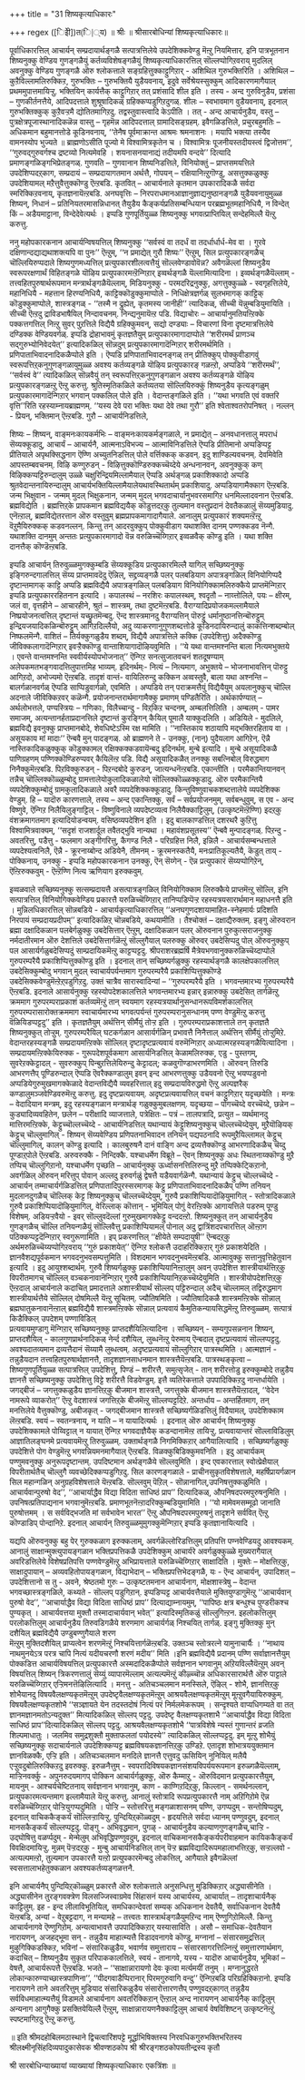 +++
title = "31 शिष्यकृत्याधिकारः"

+++
regex ([िइेी])त(ि|्य)
॥ श्रीः ॥ श्रीसारबोधिन्यां शिष्यकृत्याधिकारः॥  
    
पूर्वाधिकारत्तिल् आचार्यन् सम्प्रदायार्थङ्गळै सत्पात्रत्तिलेये उपदेशिक्कवेण्डु मॆऩ्ऱु नियमित्तार्. इनि पात्रभूतनान शिष्यनुक्कु वेण्डिय गुणङ्गळैयुं कर्तव्यविशेषङ्गळैयुं शिष्यकृत्याधिकारत्तिल् सॊल्लप्पोगिऱवराय् मुदलिल् अवनुक्कु वेण्डिय गुणङ्गळै ऒरु श्लोकत्ताले सङ्ग्रहित्तुक्काट्टुगिऱार् - अशिथिल गुरुभक्तिरिति । अशिथिल – कुऱैविल्लामलिरुक्किऱ, गुरुभक्तिः – गुरुभक्तियै युडैयवनाय्, इदुवे सर्वेश्रेयस्सुक्कुम् आदिकारणमागैयाल् प्रथममुपात्तमायिऱ्ऱु. भक्तियिन् कार्यत्तैक् काट्टुगिऱार् तत् प्रशंसादि शील इति । तस्य - अन्द गुरुविनुडैय, प्रशंसा – गुणकीर्तनत्तैये, आदिपदत्ताले शुश्रूषादिकळ् ग्रहिक्कप्पडुगिऱदुगळ्. शीलः – स्वभावमाग वुडैयवनाय्, इदनाल् गुरुभक्तिक्कुक् कुऱैवऱ्ऱमै द्योतितमागिऱदु. तद्वस्तुवास्त्वादि केऽपीति । तत् - अन्द आचार्यनुडैय, वस्तु – पुत्रक्षेत्रपूजास्थानादिकळॆन्न वास्तु – गृहमॆन्न आदिपदत्ताल् ग्रामादिसङ्ग्रहम्. इवैगळिडत्तिले, प्रचुरबहुमतिः – अधिकमान बहुमानत्तोडे कूडिनवनाय्, ‘‘तेनैष पूर्वमाक्रान्त आश्रमः श्रमनाशनः । मयापि भक्त्या तस्यैव वामनस्योप भुज्यते ॥ ब्राह्मणोऽसीति पूज्यो मे विश्वामित्रकृतेन च । विश्वामित्रः पूजनीयस्तदीयस्त्वं द्विजोत्तम’’, ‘‘गुरुवद्गुरुवर्गश्च द्रष्टव्यो नित्यमेवहि । शयनासनयानाद्यं तदीयमपि वन्दये’’ दित्यादि प्रमाणङ्गळिङ्गभिप्रेतङ्गळ्. गुणवति – गुणवानान शिष्यनिडत्तिले, विनियोक्तुं – प्राप्तसमयत्तिले उपदेशिप्पदऱ्‌काग, सम्प्रदायं – सम्प्रदायागतमान अर्थत्तै, गोपयन् – रक्षियानिऩ्ऱुगॊण्डु, असत्तुक्कळुक्कु उपदेशियामल् मऱैत्तुवैत्तुक्कॊण्डु ऎऩ्ऱबडि. कृतवित् – आचार्यनाले कृतमान उपकारादिकळै सर्वदा स्मरिक्किऱवनाय्, कृतज्ञनायॆऩ्ऱबडि. अनघवृत्तिः – निरपराधमानआज्ञानुज्ञाद्यनुष्ठानङ्गळै युडैयवनायुमुळ्ळ शिष्यन्, निधानं – प्रतिनियतरमासन्निधानत् तैयुडैय कैङ्कर्यप्रतिसम्बन्धियान परब्रह्मभूतमहानिधियै, न विन्देत् किं – अडैयमाट्टाना, विन्देदेवेत्यर्थः । इप्पडि गुणपूर्तियुळ्ळ शिष्यनुक्कु भगवत्प्राप्तियिल् सन्देहमिल्लै यॆऩ्ऱु करुत्तु.  
    
ननु महोपकारकनान आचार्यन्विषयत्तिल् शिष्यनुक्कु ‘‘सर्वस्वं वा तदर्धं वा तदर्धार्धार्ध-मेव वा । गुरवे दक्षिणान्दद्याद्यथाशक्त्यपि वा पुनः’’ ऎऩ्ऱुम्, ‘‘न प्रमाद्येत् गुरौ शिष्यः’’ ऎऩ्ऱुम्, सिल प्रत्युपकारङ्गळैच् चॊल्लियिरुप्पदाले शिष्यगुणमध्यत्तिल् प्रत्युपकारशीलत्वत्तैयुं सॊल्लवेण्डावोवॆन्न? अवैगळॆल्लां शिष्यनुडैय स्वरूपरक्षणार्थं विहितङ्गळे यॊऴिय प्रत्युपकारमऩ्ऱॆन्गिऱार् इव्वर्थङ्गळै यॆल्लामित्यादिना । इव्वर्थङ्गळैयॆल्लाम् - तत्त्वहितपुरुषार्थरूपमान मन्त्रार्थङ्गळैयॆल्लाम्, मिडियनुक्कु - परमदरिद्रनुक्कु, अगत्तुक्कुळ्ळे - स्वगृहत्तिलेये, महानिधियै - महत्तान हिरण्यनिधियै, काट्टिक्कॊडुक्कुमाप्पोले - निधिक्षेत्रज्ञर्गळ् सुलभमागक् काट्टिक् कॊडुक्कुमाप्पोले, शास्त्रङ्गळ् - ‘‘तस्मै न द्रुह्येत्, कृतमस्य जानीही’’ त्यादिकळ्, सीच्ची यॆन्नुम्बडियुमायिति । सीच्ची ऎऩ्ऱदु द्राविडभाषैयिल् निन्दावचनम्. निन्द्यनुमायॆऩ्ऱ पडि. विद्याचोरः – आचार्यानुमतियऩ्ऱिक्के पक्कत्तगत्तिल् निऩ्ऱु सुवर् पुऱत्तिले विद्यैयै ग्रहिक्कुमवन्, सद्यो दण्ड्याः – विचारणां विना दृष्टमात्रत्तिलेये दण्डिक्क वेण्डियवर्गळ्. इप्पडि द्रोहाभावमुं कृतज्ञतैयुम् प्रत्युपकारमागादाप्पोले ‘‘शरीरमर्थं प्राणञ्च सद्गुरुभ्योनिवेदयेत्’’ इत्यादिकळिल् सॊन्नदुम् प्रत्युपकारमागादॆन्गिऱार् शरीरमर्थमिति । प्रणिपाताभिवादनादिकळैप्पोले इति । ऎप्पडि प्रणिपाताभिवादनङ्गळ् तन् प्रीतिक्कुप् पोक्कुवीडागवुं स्वरूपत्तिऱ्‌कनुगुणङ्गळायुमुळ्ळ अवश्य कर्तव्यङ्गळे यॊऴिय प्रत्युपकारङ् गळऩ्ऱो, अप्पडिये ‘‘शरीरमर्थं’’, ‘‘सर्वस्वं वे’’ त्यादिकळिल् सॊन्नवैयुं तन् स्वरूपत्तिऱ्‌कनुगुणङ्गळान अवश्य कर्तव्यङ्गळे यॊऴिय प्रत्युपकारङ्गळऩ्ऱु ऎऩ्ऱु करुत्तु. श्रुतिस्मृतिकळिले कर्तव्यतया सॊल्लियिरुक्कुं शिष्यनुडैय कृत्यङ्गळुम् प्रत्युपकारमागादॆन्गिऱार् भगवान् पक्कलिल् पोले इति । वेदान्तङ्गळिले इति । ‘‘यथा भगवति एवं वक्तरि वृत्ति’’रिति रहस्याम्नायब्राह्मणम्. ‘‘यस्य देवे परा भक्तिः यथा देवे तथा गुरौ’’ इति श्वेताश्वतरोपनिषत् । नल्लन् - प्रियन्, भक्तिमान् ऎऩ्ऱबडि. गुरौ – आचार्यनिडत्तिले,  
    
शिष्यः – शिष्यन्, वाङ्मनःकायकर्मभिः – वाङ्मनःकायकर्मङ्गळाले, न प्रमाद्येत् – अनवधानत्तालु मपराधं सॆय्यक्कूडादु, आचार्यं – आचार्यनै, आत्मनाऽविभज्य – आत्माविनिडत्तिले ऎप्पडि प्रीतिमानो अप्पडिप्पट्ट प्रीतियाले अपृथक्सिद्धनाग ऎण्णि अच्युतनिडत्तिल् पोले वर्त्तिक्कक् कडवन्. इदु शाण्डिल्यवचनम्. देवमिवेति आपस्तम्बवचनम्. विऴि कण्गुरुडन् - विऴित्तुक्कॊण्डिरुक्कच्चॆय्देये अन्धनानवन्, अवनुक्कुक् कण् विऴिक्कप्पट्टिरुन्दालुम् उळ्ळे चक्षुरिन्द्रियमिल्लामैयाल् ऎप्पडि अर्थङ्गळ् प्रकाशिक्कादो अप्पडि श्रुतवेदान्तनायिरुन्दालुम् आचार्यभक्तियिल्लामैयालेयथावस्थितार्थम् प्रकाशियादु. अप्पडियागामैक्काग ऎऩ्ऱबडि. जन्म भिक्षुवान - जन्मम् मुदल् भिक्षुकनान, जन्मम् मुदल् भगवदाचार्यानुभवरसमागिऱ धनमिल्लादवनान ऎऩ्ऱबडि. ब्रह्मविद्येति । ब्रह्मत्तिऱ्‌के प्रापकमान ब्रह्मविद्ययैक् कॊडुत्तदऱ्‌कु तुल्यमान वस्तुप्रदानं देवतैकळालुं सॆय्यमुडियादु. एनॆऩ्ऱाल्, ब्रह्मविद्येतरत्तान ऒरु वस्तुवुम् ब्रह्मप्रापकमागादागैयाले. आनालुम् प्रत्युपकारं शक्यमऩ्ऱॆऩ्ऱु वॆऱुमैयिरुक्कक् कडवनल्लन्. किन्तु तन् आदरवुक्कुप् पोक्कुवीडाग यथाशक्ति दानम् पण्णक्कडव नॆन्गै. यथाशक्ति दानमुम् अन्ततः प्रत्युपकारमागादो वॆन्न वरुळिच्चॆय्गिऱार् इव्वळवैक् कॊण्डु इति । यथा शक्ति दानत्तैक् कॊण्डॆऩ्ऱबडि.  
    
इप्पडि आचार्यन् तिरुवुळ्ळमुगक्कुम्बडि सॆय्यक्कूडिय प्रत्युपकारमिल्लै यागिल् सच्छिष्यनुक्कु इङ्गिरुन्दगालत्तिल् सॆय्य प्राप्तमावदॆदु ऎन्निल्, सद्द्रव्यङ्गळै पलर् पलबडियाग अपात्रङ्गळिल् विनियोगिप्पदै दृष्टान्तमागक् काट्टि अप्पडि ब्रह्मविद्यैयै अपात्रङ्गळिल् पलबडियाग विनियोगिक्कामलिरुक्कैये प्राप्तमॆन्गिऱार् इप्पडि प्रत्युपकाररहितनान इत्यादि । कपालस्थं – नरशिरः कपालस्थम्, श्वदृतौ – नाय्त्तोलिले, पयः – क्षीरम्, जलं वा, वृत्तहीने – आचारहीने, श्रुतं – शास्त्रम्, तथा दुष्टमॆऩ्ऱबडि. वैराग्यादिप्रयोजकमल्लामैयाले निष्प्रयोजनत्वत्तिल् दृष्टान्तं यच्छ्रुतमॆन्बदु. ऎन्द शास्त्रमानदु वैराग्यत्तिन् पॊरुट्टुं धर्मानुष्ठानत्तिन्बॊरुट्टुम् इन्द्रियजयादिकळिन्बॊरुट्टुम् आगिऱदिल्लैयो, अदु व्याकरणानुगुणशब्दत्तोडे कूडिनदायिरुन्दालुं काकत्तिन्शब्दम्बोल् निष्फलमॆन्गै. वाशितं – तिर्यक्कुगळुडैय शब्दम्, विद्यैयै अपात्रत्तिले कक्कि (उपदेशित्तु) अदैक्कॊण्डु जीविक्कलागादॆन्गिऱार् इवऱ्ऱैक्कॊण्डु वान्ताशियागादॊऴियवुमिति । ‘‘ये यथा वान्तमश्नन्ति बाला नित्यमभुक्तये । एवन्ते वान्तमश्नन्ति स्ववीर्यस्योपभोजनात्’’ ऎन्गिऱ सनत्सुजातवचनं शतदूषण्याम् अलेपकमतभङ्गवादत्तिलुपात्तमिह भाव्यम्. इदिनर्थम्ः- नित्यं – नित्यमाग, अभुक्तये – भोजनाभावत्तिन् पॊरुट्टु आगिऱदो, अभोज्यमो ऎऩ्ऱबडि. तादृशं वान्तं- वायिलिरुन्दु कक्किन अव्वस्तुवै, बाला यथा अश्नन्ति – बालर्गळानवर्गळ् ऎप्पडि साप्पिडुवार्गळो, एवमिति । अप्पडिये तन् पराक्रमत्तैयुं विद्यैयैयुम् अयलानुक्कुच् चॊल्लि अदनाले जीविक्किऱवर् कळॆन्गै. प्रयोजनान्तरार्थमागामैक्कु प्रमाणम् पण्डितैरिति । अर्थकार्पण्यात् – अर्थलोभत्तले, पण्यस्त्रियः – गणिकाः, विलैच्चान्दु - विऱ्‌किऱ चन्दनम्, अम्बलत्तिलिति । अम्बलम् - पामर समाजम्, अत्यन्तानर्हताप्रदानत्तिले दृष्टान्तं कुरङ्गिन् कैयिल् पूमालै याक्कुदलिति । अडियिले - मुदलिले, ब्रह्मविद्यै इवनुक्कु प्राप्तमानबोदे, शेवधिष्टेऽस्मि रक्ष मामिति । ‘‘नास्तिकाय शठायापि मद्भक्तिरहिताय वा । असूयकाय मां मादाः’’ ऎन्बवै मुन् पादङ्गळ्. ओ ब्राह्मणने ते - उनक्कु, (नान्) पुदैयलाग आगिऱेन्. ऎन्नै नास्तिकादिकळुक्कुक् कॊडुक्कामल् रक्षिक्कक्कडवायॆन्बदु इदिनर्थम्. मुन्बे इत्यादि । मुन्बे असूयादिकळै पाणिग्रहणम् पण्णिक्कॊण्डिरुप्पवर् कैयिलॆऩ्ऱ पडि. विद्यै असूयादिकळैत् तनक्कु सबत्निबोल् विरुद्धमाग निनैक्कुमॆऩ्ऱबडि. पिऱविक्कुरुडन् - पिऱन्दबोदे कुरुडन्, जात्यन्धनॆऩ्ऱबडि. एकान्तीति । परमैकान्तियानवन् तन्नैच् चॊल्लिक्कॊळ्ळुम्बोदु ग्रामत्तालेयोकुलादिकळालेयो सॊल्लिक्कॊळ्ळक्कूडादु. ऒरु परमैकान्तियै व्यपदेशिक्कुम्बोदुं ग्रामकुलादिकळाले अवरै व्यपदेशिक्कक्कूडादु. किन्तुविष्णुवाचकशब्दत्तालेये व्यपदेशिक्क वेण्डुम्. हि – यादॊरु कारणत्ताले, तस्य – अन्द एकान्तिक्कु, सर्वं – सर्वप्रयोजनमुम्, सर्वबन्धुवुम्, स एव - अन्द विष्णुवे, ऎन्गिऱ निलैयिलुङ्गाट्टिल् - विष्णुविनाले व्यपदेष्टव्यत्व निलैयैक्काट्टिलुम्, (उत्कृष्टमॆऩ्ऱॆण्णि) इदऱ्‌कु वंशक्रमागतमाग इत्यादियोडन्वयम्. वसिष्ठव्यपदेशिन इति । इदु बालकाण्डत्तिल् दशरथरै कुऱित्तु विश्वामित्रवाक्यम्, ‘‘सदृशं राजशार्दूल तवैतद्भुवि नान्यथा । महावंशप्रसूतस्य’’ ऎन्बवै मुन्पादङ्गळ्. पिऱन्दु - अवतरित्तु, पडैत्तु - फलमाग अङ्गीगरित्तु, कैगण्ड निलै - परिग्रहित्त निलै, इन्निलै - आचार्यसम्बन्धत्ताले व्यपदेश्यत्वनिलै, ऎन्नै - क्रूरनाय्बोन्द अडियेनै, तीमनम् - क्रूरमनस्कतैयै, मनःप्रातिकूल्यतैयै, कॆडुत् ताय् - पोक्किनाय्, उनक्कु - इप्पडि महोपकारकनान उनक्कु, ऎन् सॆय्गेन् - ऎन्न प्रत्युपकारं सॆय्यप्पोगिऱेन्, ऎऩ्ऱिरुक्कवुम् - ऎऩ्ऱॆण्णि नित्य ऋणियाग इरुक्कवुम्.  
    
इव्वळवाले सच्छिष्यनुक्कु सत्सम्प्रदायत्तै असत्पात्रङ्गळिल् विनियोगिक्काम लिरुक्कैये प्राप्तमॆऩ्ऱु सॊल्लि, इनि सत्पात्रत्तिल् विनियोगिक्कवेण्डिय प्रकारत्तै यरुळिच्चॆय्गिऱार् तानिप्पडिप्पॆऱ्ऱ रहस्यत्रयसारार्थमान महाधनत्तै इति । मुन्निलधिकारत्तिल् सॊन्नबडिये - आचार्यकृत्याधिकारत्तिल् ‘‘अनघगुणदशायामाहित-स्नेहमार्यः प्रदिशति निरपायं सम्प्रदायप्रदीपम्’’ इत्यादिकळिऱ्‌ चॊन्नबडिये, कथयामीति । तैश्चोक्तं – दक्षाद्यैरुक्तम्. इङ्गु ऒरुवरान ब्रह्मा दक्षादिकळान पलबेर्गळुक्कु उबदेसित्तार् ऎऩ्ऱुम्, दक्षादिकळान पलर् ऒरुवनान पुरुकुत्सराजनुक्कु नर्मदातीरमान ऒरु देशत्तिले उबदेसित्तार्गळॆऩ्ऱुं सॊल्लुगैयाल् पलरुक्कु ऒरुवर् उबदेसिप्पदु पोल् ऒरुवनुक्कुप् पल आसार्यर्गळुबदेसिप्पदुं साम्प्रदायिकमॆऩ्ऱु काट्टप्पट्टदु. श्रीपराशरब्रह्मर्षि मैत्रेयभगवानुक्करुळिच्चॆय्दाप्पोले गुरुपरम्परैयै प्रकाशिप्पित्तुक्कॊण्डु इति । इदनाल् तान् सच्छिष्यर्गळुक्कु रहस्यार्थङ्गळै कालक्षेपकालत्तिल् उबदेसिक्कुम्बोदु भगवान् मुदल् स्वाचार्यपर्यन्तमाग गुरुपरम्परैयै प्रकाशिप्पित्तुक्कॊण्डे उबदेसिक्कवेण्डुमॆऩ्ऱेऱ्‌पडुगिऱदु. उक्तं चात्रैव सारास्वादिन्यां – ‘‘गुरुपरम्परैयै इति । भगवन्तमारभ्य गुरुपरम्परैयै ऎऩ्ऱबडि. इदनाले आसार्यनुक्कु रहस्योपदेशकालत्तिले भगवन्तमारभ्य इन्नार् इन्नारुक्कु उबदेसित् तार्गळॆऩ्ऱु क्रममाग गुरुपरम्पराप्रकाशं कर्तव्यमॆऩ्ऱुं तान् स्वयमाग रहस्यत्रयार्थानुसन्धानरूपविमर्शकालत्तिल् गुरुपरम्परासारोक्तक्रममाग स्वाचार्यमारभ्य भगवत्पर्यन्तं गुरुपरम्परानुसन्धानम् पण्ण वेण्डुमॆऩ्ऱु करुत्तु वॆळियिडप्पट्टदु’’ इति । कृतज्ञतैयुम् अर्थत्तिन् सीर्मैयुं तोऱ्ऱ इति । गुरुपरम्पराप्रकाशत्ताले तन् कृतज्ञतै शिष्यनुक्कुत् तोऱ्ऱुम्. गुरुपरम्परैयिल् घटकर्गळान आसार्यर्गळिन् प्रभावत्तै निनैत्ताल् अर्थत्तिन् सीर्मैयुं तोऱ्ऱुमिऱे. वेदान्तरहस्यङ्गळै सम्प्रदायमऩ्ऱिक्के सॊल्लिल् दृष्टादृष्टप्रत्यवायं वरुमॆन्गिऱार् अध्यात्मरहस्यङ्गळैयित्यादिना । सम्प्रदायमऩ्ऱिक्केयिरुक्क - गुरूपदेशपूर्वकमाग आसार्यनिडत्तिल् केळामलिरुक्क, एडु - पुस्तगम्, सुवरेऱक्केट्टादल् - सुवरुक्कुप् पिन्बुऱत्तिलेयिरुन्दु केट्टादल्; कळवुगॊण्डाभरणमिति । ऒरुवन् तिरुडि आभरणत्तैप् पूण्डिरुन्दाल् ऎप्पडि ऎवरैक्कण्डालुम् इवन् इन्द आभरणत्तुक्कु उडैयवनो ऎऩ्ऱु भयप्पडुवनो अप्पडियेगुरुमुखमागक्केळादे वेदान्तविद्यैयै व्यवहरित्ताल् इदु सम्प्रदायविरुद्धमो ऎऩ्ऱु अल्पज्ञरैक् कण्डालुमञ्जवेण्डिवरुमॆऩ्ऱु करुत्तु. इदु दृष्टप्रत्यवायम्. अदृष्टप्रत्यवायत्तिल् वचनं काट्टुगिऱार् यदृच्छयेति । मन्त्रः – वेदादियान मन्त्रम्, इदु रहस्यङ्गळान मन्त्रार्थङ् गळुक्कुमुबलक्षणम्. यदृच्छया – पोगच्चॆय्दे वरच्चॆय्दे, छन्नेन – कुड्यादिव्यवहितेन, छलेन – परीक्षादि व्याजत्ताले, पत्रेक्षितः – पत्रं – तालपत्रादि, प्रत्युत – व्यर्थमानदु मात्तिरमऩ्ऱिक्के, केट्टुच्चॊल्लच्चॆय्दे - आचार्यनिडत्तिल् यथान्यायं केट्टुशिष्यनुक्कुच् चॊल्लच्चॆय्देयुम्, मुऱैयॊऴियक् केट्टुच् चॊल्लुमागिल् - शिष्यन् सॆय्यवेण्डिय प्रणिपतनाभिवादन तनियन् पद्यपठनादि रूपमुऱैयिल्लामल् केट्टुच् चॊल्लुमागिल्, कालन् कॊण्डु इत्यादि । कालबुरुषनै दानं वाङ्गि अन्द द्रव्यत्तैक्कॊण्डु आभरणादिकळैच् चॆय्दु पूण्डाऱ्‌पोले ऎऩ्ऱबडि. अरुवरुक्कै - निन्दिक्कै. यश्चाधर्मेण विब्रूते – ऎवन् शिष्यनुक्कु अधः स्थितनाय्क्कॊण्डु मुऱै तप्पिच् चॊल्लुगिऱानो, यश्चाधर्मेण पृच्छति – आचार्यनुक्कु ऊर्ध्वासनत्तिलिरुन्दु मुऱै तप्पिक्केट्किऱानो, अवर्गळिल् ऒरुवन् मरित्तुप् पोवान् अल्लदु इरुवर्गळुं द्वेषत्तै यडैयवार्गळॆन्गै. यथान्यायं केट्टुच् चॊल्लच्चॆय्दे - आचार्यन् तम्माचार्यर्गळिडत्तिल् प्रणिपातादिपुरस्सरमागक् केट्टु प्रणिपाताभिवादनादिकळैप् पण्णि तनियन् मुदलानदुगळैच् चॊल्लिक् केट्ट शिष्यनुक्कुच् चॊल्लच्चॆय्देयुम्, गुरुवै प्रकाशिप्पियादॊऴियुमागिल् - स्तोत्रादिकळाले गुरुवै प्रकाशिप्पियादॊऴियुमागिल्, वेरिल्लाक् कॊत्तान् - भूमियिल् पोगुं वेरऩ्ऱिक्के आगायत्तिले पडरुम् पूण्डु विशेषम्. अडियऱ्ऱवैयो - इवर् सॊल्लुवदॆल्लां गुरुमुखमागक्केट्टु वन्ददऩ्ऱो. शिष्यनुक्कुत् तन् आचार्यनुडैय गुणङ्गळैच् चॊल्लि तनियन्गळैयुं सॊल्लिवैत्तु प्रकाशिप्पियामल् पोनाल् अदु द्वात्रिंशदपचारत्तिल् ऒऩ्ऱाग पठिक्कप्पट्टदॆन्गिऱार् स्वगुरूणामिति । इप् प्रकरणत्तिल् ‘‘क्षीयेते सम्पदायुषी’’ ऎन्बदऱ्‌कु अर्थमरुळिच्चॆय्यप्पोगिऱवराय् ‘‘गुरुं प्रकाशयेत्’’ ऎन्गिऱ श्लोकत्तै उदाहरिक्किऱार् गुरुं प्रकाशयेदिति । ज्ञानवैशद्यपूर्वकमान भगवदनुभवसम्पत्तुमिति । विशदमान भगवदनुभवमॆऩ्ऱबडि. आत्मावुक्कु सत्तानुवृत्तिहेतुवान इत्यादि । इदु आयुश्शब्दार्थम्. गुरुवै शिष्यर्गळुक्कु प्रकाशिप्पियानिऩ्ऱालुम् अवन् उपदेशित्त शास्त्रीयार्थत्तिऱ्‌कु विपरीतमागच् चॊल्लिल् वञ्चकनावानॆन्गिऱार् गुरुवै प्रकाशिप्पियानिऱ्‌कच्चॆय्देयुमिति । शास्त्रीयोपदेशत्तिऱ्‌कु ऎऩ्ऱदाल् आचार्यनाले कदाचित् प्रमादत्ताले अशास्त्रीयार्थं सॊल्लप् पट्टिरुन्दाल् अदैच् चॊल्लामल् तद्विरुद्धमाग शास्त्रीयार्थत्तैये सॊल्लिल् दोषमिल्लै यॆऩ्ऱु सूचितम्. ज्यौतिषमिति । ज्यौतिषादिकळै शास्त्रमऩ्ऱिक्के सॊन्नाल् ब्रह्मघातुकनावानॆऩ्ऱाल् ब्रह्मविद्यैयै शास्त्रमऩ्ऱिक्के सॊन्नाल् प्रत्यवायं कैमुतिकन्यायसिद्धमॆऩ्ऱु तिरुवुळ्ळम्. सत्पात्रं किडैक्किल् उपदेशम् पण्णाविडिल्  
प्रत्यवायमुण्डागु मॆन्गिऱार् सच्छिष्यनुक्कु प्राप्तदशैयिलित्यादिना । सच्छिष्यन् - सम्यगुपसन्ननान शिष्यन्, प्राप्तदशैयिल् - कालगुणप्रार्थनादिकळ् नेर्न्द दशैयिल्, लुब्धनॆऩ्ऱु पेरुमाय् ऎन्बदाल् दृष्टप्रत्यवायं सॊल्लप्पट्टदु. अवश्यदातव्यमान द्रव्यत्तैदानं सॆय्यामै लुब्धत्वम्. अदृष्टप्रत्यवायं सॊल्लुगिऱार् पात्रस्थमिति । आत्मज्ञानं - तन्नुडैयदान तत्त्वहितपुरुषार्थज्ञानत्तै, तादृशज्ञानसाधनमान शास्त्रत्तैयॆऩ्ऱबडि. पात्रस्थङ्कृत्वा – शिष्यगुणपूर्तियुळ्ळ सत्पात्रत्तिल् उपदेशित्तु, पिण्डं – शरीरत्तै, समुत्सृजेत् - तान् शरीरत्तोडु इरुक्कुम्बोदे तन्नुडैय ज्ञानत्तै सच्छिष्यनुक्कु उपदेशित्तु विट्टे शरीरत्तै विडवेण्डुम्. इत्तै व्यतिरेकत्ताले उपपादिक्किऱदु नान्तर्धायेति । जगद्बीजं – जगत्तुक्कळुडैय ज्ञानत्तिऱ्‌कु बीजमान शास्त्रत्तै, जगत्तुक्के बीजमान शास्त्रत्तैयॆऩ्ऱादल्, ‘‘वेदेन नामरूपे व्याकरोत्’’ ऎऩ्ऱु वेदशास्त्रं जगत्तिऱ्‌के बीजमॆऩ्ऱु सॊल्लप्पट्टदिऱे. अन्तर्धाय – अन्तर्हितमाग, तन् मनत्तिलेये वैत्तुक्कॊण्डु, अबीजकृत् - जगद्बीजमान शास्त्रत्तै सच्छिष्यर्गळिडत्तिलुं विदैयामल्, उपदेशिक्काम लॆऩ्ऱबडि. स्वयं – स्वतन्त्रनाय्, न याति – न यायादित्यर्थः । इदनाल् ऒरु आचार्यन् शिष्यनुक्कु उपदेशिक्कामले पोय्विट्टाल् न यायात् ऎन्गिऱ भगवदाज्ञैयैक् कडन्दानामॆऩ्ऱ तायिऱ्ऱु. प्रत्यवायान्तरं सॊल्लाविडिलुम् आज्ञातिलङ्घनमे प्रत्यवायमॆऩ्ऱु तिरुवुळ्ळम्. उक्तार्थङ्गळै निगमिक्किऱार् आगैयालित्यादि । सच्छिष्यर्गळुक्कु उपदेशित्ते पोग वेण्डुमॆऩ्ऱु भगवन्नियमनमागैयाल् ऎऩ्ऱबडि. विळक्कुबिडिक्कुमवनिति । इदु आचार्यकम् पण्णुमवनुक्कु अनुरूपदृष्टान्तम्. उपदिष्टमान अर्थङ्गळैये सॊल्लवुमिति । इन्द एवकारत्ताल् स्वोत्प्रेक्षैयाल् विपरीतार्थतैच् चॊल्लुगै व्यवच्छेदिक्कप्पडुगिऱदु. सिल कारणङ्गळाले - प्राचीनसुकृतविशेषत्ताले, महर्षिप्रायर्गळान सिल महान्गळिन् अनुग्रहविशेषत्ताले यॆऩ्ऱबडि. सॊल्लवुम् पॆऱिल् - सॊन्नानागिल्,उपनिषत्तुक्कळुमिति । आचार्यवान्पुरुषो वेद’’, ‘‘आचार्याद्धैव विद्या विदिता साधिष्ठं प्राप’’ दित्यादिकळ्, औपनिषदपरमपुरुषनुमिति । उपनिषत्प्रतिपाद्यनान भगवानुमॆऩ्ऱबडि. प्रमाणभूतनॆऩ्ऱादरिक्कुम्बडियुमामिति । ‘‘यो मामेवमसम्मूढो जानाति पुरुषोत्तमम् । स सर्वविद्भजति मां सर्वभावेन भारत’’ ऎऩ्ऱु औपनिषदपरमपुरुषनुं तादृशने सर्ववित् ऎऩ्ऱु कॊण्डाडिप् पोन्दानिऱे. इदनाल् आचार्यन् तिरुवुळ्ळमुमुगक्कुमॆन्गिऱार् इप्पडि कृतज्ञानायित्यादि ।  
    
यद्यपि ऒरुवनुक्कु बहु पेर् गुरुक्कळाग इरुक्कलाम्, अवर्गळॆल्लोरिडत्तिलुम् प्रतिपत्ति पण्नवेण्डियदु आवश्यकम्. आनालुं साक्षान्मुक्त्युपायङ्गळान भक्तिप्रपत्तिकळै उपदेशिक्कुम् आचार्यरे अवर्गळुक्कुळ्ळे मुख्यरागैयाल् अवरिडत्तिलेये विशेषप्रतिपत्ति पण्णवेण्डुमॆऩ्ऱु अभिप्रायत्ताले यरुळिच्चॆय्गिऱार् साक्षादिति । मुक्तेः – मोक्षत्तिऱ्‌कु, साक्षादुपायान् – अव्यवहितोपायङ्गळान, विद्याभेदान् – भक्तिप्रपत्तिभेदङ्गळै, यः - ऎन्द आचार्यन्, उपादिशत् – उपदेशित्तानो स तु - अवने, श्रेष्ठतमो गुरुः – उत्कृष्टतमनान आचार्यनाग, मोक्षशास्त्रेषु – वेदान्त भगवच्छास्त्रङ्गळिले, कथ्यते - सॊल्लप् पडुगिऱान्. इप्पडिप्पट्ट आचार्यवत्तैयाले मुक्तियुण्डागुमॆऩ्ऱु ‘‘आचार्यवान् पुरुषो वेद’’, ‘‘आचार्याद्धैव विद्या विदिता साधिष्ठं प्राप’’ दित्याद्याम्नायमुम्, ‘‘पापिष्ठः क्षत्र बन्धुश्च पुण्डरीकश्च पुण्यकृत् । आचार्यवत्तया मुक्तौ तस्मादाचार्यवान् भवेत्’’ इत्यादिस्मृतिकळुं सॊल्लुगिऩ्ऱन. इहलोकत्तिलुम् परलोकत्तिलुम् आचार्यनुडैय तिरुवडिगळैये शरणमाग आचार्यर्गळ् निश्चयित् तार्गळ्. इङ्गु मुक्तिक्कु मुन् दशैयिल् ब्रह्मविद्यैयै उण्डुबण्णुगैयाले शरण  
मॆऩ्ऱुम् मुक्तिदशैयिल् प्राप्यत्वेन शरणमॆऩ्ऱुं निश्चयित्तार्गळॆऩ्ऱबडि. उक्तञ्च स्तोत्ररत्ने यामुनाचार्यैः । ‘‘नाथाय नाथमुनयेऽत्र परत्र चापि नित्यं यदीयचरणौ शरणं मदीय’’ मिति ।इनि ब्रह्मविद्यैयै प्रदानम् पण्णि सर्वाज्ञानत्तैयुम् पोक्कडित्त आचार्यविषयत्तिल् प्रत्युपकारत्तै अस्मदादिकळैप्पोले सर्वज्ञनान भगवानुम् अऱियविल्लैयॆऩ्ऱुम् अवन् विषयत्तिल् शिष्यन् त्रिकरणत्तालुं सॆय्युं व्यापारमॆल्लाम् अत्यल्पमॆऩ्ऱुं कीऴ्च्चॊन्न अधिकारसारार्थत्तै ऒरु पाट्टाले यरुळिच्चॆय्गिऱार् एऱ्ऱिमनत्तॆऴिलित्यादि । मनत्तु - अतिचञ्चलमान मनस्सिले, ऎऴिल् - शोभै, ज्ञानत्तिऱ्‌कु शोभैयानदु विषयवैलक्षण्यकृतमॆऩ्ऱुम् उपदेष्टृवैलक्षण्यकृतमॆऩ्ऱुम् आश्रयवैलक्षण्यकृतमॆऩ्ऱुम् मूऩ्ऱुवगैयायिरुक्कुम्. विषयवैलक्षण्यकृतशोभै ‘‘सञ्ज्ञायते येन तदस्तदोषं नित्यं परं निर्मलमेकरूपम् । सन्दृश्यते वाप्यधिगम्यते वा तत् ज्ञानमज्ञानमतोऽन्यदुक्त’’ मित्यादिकळिल् सॊल्लप् पट्टदु. उपदेष्टृ वैलक्षण्यकृतशाभै ‘‘आचार्याद्धैव विद्या विदिता साधिष्ठं प्राप’’दित्यादिकळिल् सॊल्लप् पट्टदु. आश्रयवैलक्षण्यकृतशोभै ‘‘पात्रविशेषे न्यस्तं गुणान्तरं व्रजति शिल्पमाधातुः । जलमिव समुद्रशुक्तौ मुक्ताफलतां पयोदस्ये’’ त्यादिकळिल् सॊल्लप्पट्टदु. इम् मूऩ्ऱु शोभैयुं सच्छिष्यनुक्कु सदाचार्यनाले उपदेशिक्कप्पट्ट ब्रह्मविषयकज्ञानत्तिऱ्‌कु उण्डिऱे. एतादृश शोभात्रययुक्तमान ज्ञानविळक्कै, एऱ्ऱि इति । अतिचञ्चलमान मनदिले ज्ञानत्तै एत्तुवदु ऊसियिन् नुनियिल् मलैयै एऱ्ऱुवदुबोलिरुक्किऱदु इवरुक्कु. इरुळनैत्तुम् - स्वपरादिविषयकज्ञानसंशयविपर्ययरूपमान इरुळ्गळैयॆल्लाम्, माऱ्ऱिनवर्क्कु - अपुनरुदयमागप् पोक्किन आचार्यर्गळुक्कु, ऒरु कैम्माऱु - ऒरुविदमान प्रत्युपकारत्तैयुम्, मायनुम् - आश्चर्यचेष्टितनाय् सर्वज्ञनान भगवानुम्, काण - काण्गिऱदिऱ्‌कु, किल्लान् - समर्थनल्लान्, प्रत्युपकारमत्यन्तमाग इल्लामैयाले यॆऩ्ऱु करुत्तु. आनालुं स्तोत्रादि रूपप्रत्युपकारत्तै नाम् अऱिगिऱोमे ऎन्न वरुळिच्चॆय्गिऱार् पोऱ्ऱियुगप्पदुमिति । पोऱ्ऱि – स्तोत्तरित्तु मङ्गळाशासनम् पण्णि, उगप्पदुम् - सन्तोषिप्पदुम्, इदनाल् वाचिककैङ्कर्यं सॊल्लिऱ्ऱायिऱ्ऱु. पुन्दियिऱ्‌कॊळ्वदुम् - हृदयत्तिले सर्वदा ध्यानम् पण्णुवदुम्, इदनाल् मानसकैङ्कर्यं सॊल्लप्पट्टदु. पॊङ्गु - अभिवृद्धमान, पुगऴ् - आचार्यनुडैय कल्याणगुणङ्गळैच्,चाऱ्ऱि - उद्घोषित्तु वळर्प्पदुम् - मेन्मेलुम् अभिवृद्धिपण्णुवदुम्, इदनाल् वाचिकमानसकैङ्कर्यपरीवाहमान कायिककैङ्कर्यं विवक्षिदमायिऱ्ऱु. मुन्नम् पॆऱ्ऱदऱ्‌कु - मुन्बु आचार्यनिडत्तिल् तान् पॆऱ्ऱ ब्रह्मविद्यादिरूपमहालाभत्तिऱ्‌कु, सऱ्ऱल्लवो - अत्यल्पमऩ्ऱो, तुल्यमान उपकारत्तै यऩ्ऱो प्रत्युपकारमॆन्बदु लोकत्तिल्, आगैयाले इवैगळॆल्लां स्वसत्तालाभहेतुक्कळान अवश्यकर्तव्यङ्गळत्तनै.  
    
इनि आचार्यनैप् पुन्दियिऱ्‌कॊळ्ळुम् प्रकारत्तै ऒरु श्लोकत्ताले अनुसन्धित्तु मुडिक्किऱार् अद्ध्यासीनेति । अद्ध्यासीनेन तुरङ्गवक्त्रेण विलसज्जिस्वाग्रमेव सिंहासनं यस्य आचार्यस्य, आचार्यात् – तादृशाचार्यनैक् काट्टिलुम्. इह - इन्द लीलाविभूतियिल्, समधिकान्देवतां सम्यक् अधिकनान देवतैयै, सर्वाधिकनान देवतैयै यॆऩ्ऱबडि, अन्यां - वेऱुबट्टदाग, न मन्यामहे – तत्त्वतः शास्त्रार्थङ्गळैयुमऱिन्द नाम् ऎण्णुगिऱोमिल्लै. किन्तु आचार्यनागवे ऎण्णुगिऱोम्. अन्यत्वाभावत्तै उपपादिक्किऱार् यस्यासाविति । असौ – समाधिक-देवतैयान नारायणन्, अजहद्भूमा सन् - तन्नुडैय माहात्म्यत्तै विडादवनागवे कॊण्डु, मग्नानां – संसारसमुद्रत्तिल् मुऴुगिक्किडक्किऱ, भविनां – संसारिकळुडैय, भवार्णव समुत्ताराय – संसारसागरत्तिल्निऩ्ऱुं समुत्तारणार्थमाग, कदाचित् – शिष्यनुडैय सुकृत परिपाककालत्तिले, स्वयं - तानागवे, यस्य - यादॊरु आचार्यनुडैय, भूमिकां – वेषत्तै, आचार्यरूपत्तै ऎऩ्ऱबडि. भजते – ‘‘साक्षान्नारायणो देवः कृत्वा मर्त्यमयीं तनुम् । मग्नानुद्धरते लोकान्कारुण्याच्छास्त्रपाणिना’’, ’’पीदगवाडैप्पिरानार् पिरमगुरुवागि वन्दु’’ ऎन्गिऱबडि परिग्रहिक्किऱानो. इप्पडि नारायणने ताने अवतरित्तुम् मुडियाद संसारिकळुडैय संसारोत्तारणत्तैप् पण्णुवदऱ्‌कागत् तन्नुडैय सर्वविधमाहात्म्यत्तैयुं विडामले आचार्यनाग अवतरिक्किऱान् ऎऩ्ऱाल् अन्द नारायणन् आचार्यनैक् काट्टिलुम् अन्यनाग आगुगैक्कु प्रसक्तियेयिल्लै ऎऩ्ऱुम्, साक्षान्नारायणनैक्काट्टिलुम् आचार्य वेषविशिष्टन् उत्कृष्टनॆऩ्ऱुं स्पष्टमागिऱदु ऎऩ्ऱु करुत्तु.  
    
॥ इति श्रीमदहोबिलमठास्थाने द्विचत्वारिंशपट्टे मूर्द्धाभिषिक्तस्य निरवधिकगुरुभक्तिभरितस्य श्रीलक्ष्मीनृसिंहदिव्यपादुकासेवक श्रीवण्शठकोप श्री श्रीरङ्गशठकोपयतीन्द्रस्य कृतौ  
    
श्री सारबोधिन्याख्यायां व्याख्यायां शिष्यकृत्याधिकारः एकत्रिंशः ॥